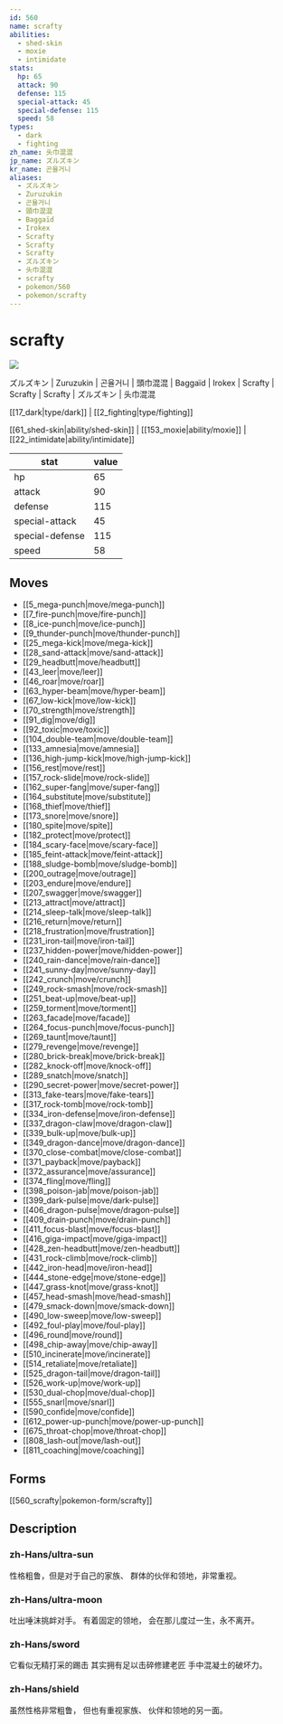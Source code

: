 ```yaml
---
id: 560
name: scrafty
abilities:
  - shed-skin
  - moxie
  - intimidate
stats:
  hp: 65
  attack: 90
  defense: 115
  special-attack: 45
  special-defense: 115
  speed: 58
types:
  - dark
  - fighting
zh_name: 头巾混混
jp_name: ズルズキン
kr_name: 곤율거니
aliases:
  - ズルズキン
  - Zuruzukin
  - 곤율거니
  - 頭巾混混
  - Baggaïd
  - Irokex
  - Scrafty
  - Scrafty
  - Scrafty
  - ズルズキン
  - 头巾混混
  - scrafty
  - pokemon/560
  - pokemon/scrafty
---
```

# scrafty

![](https://raw.githubusercontent.com/PokeAPI/sprites/master/sprites/pokemon/560.png)

ズルズキン | Zuruzukin | 곤율거니 | 頭巾混混 | Baggaïd | Irokex | Scrafty | Scrafty | Scrafty | ズルズキン | 头巾混混

[[17_dark|type/dark]] | [[2_fighting|type/fighting]]

[[61_shed-skin|ability/shed-skin]] | [[153_moxie|ability/moxie]] | [[22_intimidate|ability/intimidate]]

|stat|value|
|---|---|
|hp|65|
|attack|90|
|defense|115|
|special-attack|45|
|special-defense|115|
|speed|58|


## Moves

- [[5_mega-punch|move/mega-punch]]
- [[7_fire-punch|move/fire-punch]]
- [[8_ice-punch|move/ice-punch]]
- [[9_thunder-punch|move/thunder-punch]]
- [[25_mega-kick|move/mega-kick]]
- [[28_sand-attack|move/sand-attack]]
- [[29_headbutt|move/headbutt]]
- [[43_leer|move/leer]]
- [[46_roar|move/roar]]
- [[63_hyper-beam|move/hyper-beam]]
- [[67_low-kick|move/low-kick]]
- [[70_strength|move/strength]]
- [[91_dig|move/dig]]
- [[92_toxic|move/toxic]]
- [[104_double-team|move/double-team]]
- [[133_amnesia|move/amnesia]]
- [[136_high-jump-kick|move/high-jump-kick]]
- [[156_rest|move/rest]]
- [[157_rock-slide|move/rock-slide]]
- [[162_super-fang|move/super-fang]]
- [[164_substitute|move/substitute]]
- [[168_thief|move/thief]]
- [[173_snore|move/snore]]
- [[180_spite|move/spite]]
- [[182_protect|move/protect]]
- [[184_scary-face|move/scary-face]]
- [[185_feint-attack|move/feint-attack]]
- [[188_sludge-bomb|move/sludge-bomb]]
- [[200_outrage|move/outrage]]
- [[203_endure|move/endure]]
- [[207_swagger|move/swagger]]
- [[213_attract|move/attract]]
- [[214_sleep-talk|move/sleep-talk]]
- [[216_return|move/return]]
- [[218_frustration|move/frustration]]
- [[231_iron-tail|move/iron-tail]]
- [[237_hidden-power|move/hidden-power]]
- [[240_rain-dance|move/rain-dance]]
- [[241_sunny-day|move/sunny-day]]
- [[242_crunch|move/crunch]]
- [[249_rock-smash|move/rock-smash]]
- [[251_beat-up|move/beat-up]]
- [[259_torment|move/torment]]
- [[263_facade|move/facade]]
- [[264_focus-punch|move/focus-punch]]
- [[269_taunt|move/taunt]]
- [[279_revenge|move/revenge]]
- [[280_brick-break|move/brick-break]]
- [[282_knock-off|move/knock-off]]
- [[289_snatch|move/snatch]]
- [[290_secret-power|move/secret-power]]
- [[313_fake-tears|move/fake-tears]]
- [[317_rock-tomb|move/rock-tomb]]
- [[334_iron-defense|move/iron-defense]]
- [[337_dragon-claw|move/dragon-claw]]
- [[339_bulk-up|move/bulk-up]]
- [[349_dragon-dance|move/dragon-dance]]
- [[370_close-combat|move/close-combat]]
- [[371_payback|move/payback]]
- [[372_assurance|move/assurance]]
- [[374_fling|move/fling]]
- [[398_poison-jab|move/poison-jab]]
- [[399_dark-pulse|move/dark-pulse]]
- [[406_dragon-pulse|move/dragon-pulse]]
- [[409_drain-punch|move/drain-punch]]
- [[411_focus-blast|move/focus-blast]]
- [[416_giga-impact|move/giga-impact]]
- [[428_zen-headbutt|move/zen-headbutt]]
- [[431_rock-climb|move/rock-climb]]
- [[442_iron-head|move/iron-head]]
- [[444_stone-edge|move/stone-edge]]
- [[447_grass-knot|move/grass-knot]]
- [[457_head-smash|move/head-smash]]
- [[479_smack-down|move/smack-down]]
- [[490_low-sweep|move/low-sweep]]
- [[492_foul-play|move/foul-play]]
- [[496_round|move/round]]
- [[498_chip-away|move/chip-away]]
- [[510_incinerate|move/incinerate]]
- [[514_retaliate|move/retaliate]]
- [[525_dragon-tail|move/dragon-tail]]
- [[526_work-up|move/work-up]]
- [[530_dual-chop|move/dual-chop]]
- [[555_snarl|move/snarl]]
- [[590_confide|move/confide]]
- [[612_power-up-punch|move/power-up-punch]]
- [[675_throat-chop|move/throat-chop]]
- [[808_lash-out|move/lash-out]]
- [[811_coaching|move/coaching]]

## Forms



[[560_scrafty|pokemon-form/scrafty]]

## Description

### zh-Hans/ultra-sun

性格粗鲁，但是对于自己的家族、
群体的伙伴和领地，非常重视。

### zh-Hans/ultra-moon

吐出唾沫挑衅对手。
有着固定的领地，
会在那儿度过一生，永不离开。

### zh-Hans/sword

它看似无精打采的踢击
其实拥有足以击碎修建老匠
手中混凝土的破坏力。

### zh-Hans/shield

虽然性格非常粗鲁，
但也有重视家族、
伙伴和领地的另一面。

